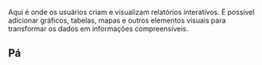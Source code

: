 Aqui é onde os usuários criam e visualizam relatórios interativos. É possível adicionar gráficos, tabelas, mapas e outros elementos visuais para transformar os dados em informações compreensíveis.

## Pá